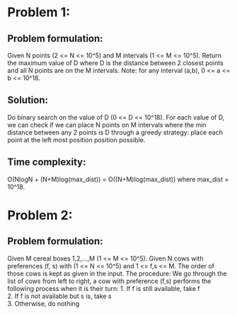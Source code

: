 # Problem 1:
## Problem formulation:  
Given N points (2 <= N <= 10^5) and M intervals (1 <= M <= 10^5). Return the maximum value of D where D is the distance between 2 closest points and all N points are on the M intervals. Note: for any interval (a,b), 0 <= a <= b <= 10^18.
## Solution:
Do binary search on the value of D (0 <= D <= 10^18). For each value of D, we can check if we can place N points on M intervals where the min distance between any 2 points is D through a greedy strategy: place each point at the left most position position possible.
## Time complexity:
O(NlogN + (N+M)log(max_dist)) = O((N+M)log(max_dist)) where max_dist = 10^18.
# Problem 2:
## Problem formulation: 
Given M cereal boxes 1,2,...,M (1 <= M <= 10^5). Given N cows with preferences (f, s) with (1 <= N <= 10^5) and 1 <= f,s <= M. The order of those cows is kept as given in the input. The procedure: We go through the list of cows from left to right, a cow with preference (f,s) performs the following process when it is their turn:
    1. If f is still available, take f  
    2. If f is not available but s is, take s  
    3. Otherwise, do nothing  
